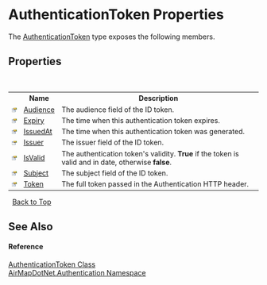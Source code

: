 # AuthenticationToken Properties
 

The <a href="T_AirMapDotNet_Authentication_AuthenticationToken">AuthenticationToken</a> type exposes the following members.


## Properties
&nbsp;<table><tr><th></th><th>Name</th><th>Description</th></tr><tr><td>![Public property](media/pubproperty.gif "Public property")</td><td><a href="P_AirMapDotNet_Authentication_AuthenticationToken_Audience">Audience</a></td><td>
The audience field of the ID token.</td></tr><tr><td>![Public property](media/pubproperty.gif "Public property")</td><td><a href="P_AirMapDotNet_Authentication_AuthenticationToken_Expiry">Expiry</a></td><td>
The time when this authentication token expires.</td></tr><tr><td>![Public property](media/pubproperty.gif "Public property")</td><td><a href="P_AirMapDotNet_Authentication_AuthenticationToken_IssuedAt">IssuedAt</a></td><td>
The time when this authentication token was generated.</td></tr><tr><td>![Public property](media/pubproperty.gif "Public property")</td><td><a href="P_AirMapDotNet_Authentication_AuthenticationToken_Issuer">Issuer</a></td><td>
The issuer field of the ID token.</td></tr><tr><td>![Public property](media/pubproperty.gif "Public property")</td><td><a href="P_AirMapDotNet_Authentication_AuthenticationToken_IsValid">IsValid</a></td><td>
The authentication token's validity. <b>True</b> if the token is valid and in date, otherwise <b>false</b>.</td></tr><tr><td>![Public property](media/pubproperty.gif "Public property")</td><td><a href="P_AirMapDotNet_Authentication_AuthenticationToken_Subject">Subject</a></td><td>
The subject field of the ID token.</td></tr><tr><td>![Public property](media/pubproperty.gif "Public property")</td><td><a href="P_AirMapDotNet_Authentication_AuthenticationToken_Token">Token</a></td><td>
The full token passed in the Authentication HTTP header.</td></tr></table>&nbsp;
<a href="#authenticationtoken-properties">Back to Top</a>

## See Also


#### Reference
<a href="T_AirMapDotNet_Authentication_AuthenticationToken">AuthenticationToken Class</a><br /><a href="N_AirMapDotNet_Authentication">AirMapDotNet.Authentication Namespace</a><br />